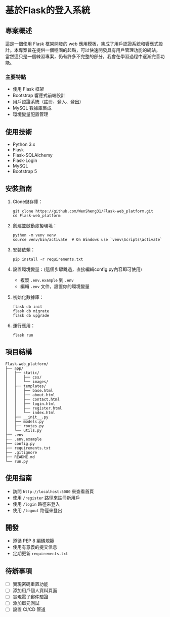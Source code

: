 # 基於Flask的登入系統

## 專案概述

這是一個使用 Flask 框架開發的 web 應用模板，集成了用戶認證系統和響應式設計。本專案旨在提供一個穩固的起點，可以快速開發具有用戶管理功能的網站。
當然這只是一個練習專案，仍有許多不完整的部分，我會在學習過程中逐漸完善功能。

### 主要特點

- 使用 Flask 框架
- Bootstrap 響應式前端設計
- 用戶認證系統（註冊、登入、登出）
- MySQL 數據庫集成
- 環境變量配置管理

## 使用技術

- Python 3.x
- Flask
- Flask-SQLAlchemy
- Flask-Login
- MySQL
- Bootstrap 5

## 安裝指南

1. Clone儲存庫：
   ```
   git clone https://github.com/WenSheng31/Flask-web_platform.git
   cd Flask-web_platform
   ```

2. 創建並啟動虛擬環境：
   ```
   python -m venv venv
   source venv/bin/activate  # On Windows use `venv\Scripts\activate`
   ```

3. 安裝依賴：
   ```
   pip install -r requirements.txt
   ```

4. 設置環境變量：(這個步驟跳過，直接編輯config.py內容即可使用)
   - 複製 `.env.example` 到 `.env`
   - 編輯 `.env` 文件，設置你的環境變量

5. 初始化數據庫：
   ```
   flask db init
   flask db migrate
   flask db upgrade
   ```

6. 運行應用：
   ```
   flask run
   ```

## 項目結構

```
Flask-web_platform/
├── app/
│   ├── static/
│   │   ├── css/
│   │   └── images/
│   ├── templates/
│   │   ├── base.html
│   │   ├── about.html
│   │   ├── contact.html
│   │   ├── login.html
│   │   ├── register.html
│   │   └── index.html
│   ├── __init__.py
│   ├── models.py
│   ├── routes.py
│   └── utils.py
├── .env
├── .env.example
├── config.py
├── requirements.txt
├── .gitignore
├── README.md
└── run.py
```

## 使用指南

- 訪問 `http://localhost:5000` 來查看首頁
- 使用 `/register` 路徑來註冊新用戶
- 使用 `/login` 路徑來登入
- 使用 `/logout` 路徑來登出

## 開發

- 遵循 PEP 8 編碼規範
- 使用有意義的提交信息
- 定期更新 `requirements.txt`

## 待辦事項

- [ ] 實現密碼重置功能
- [ ] 添加用戶個人資料頁面
- [ ] 實現電子郵件驗證
- [ ] 添加單元測試
- [ ] 設置 CI/CD 管道
